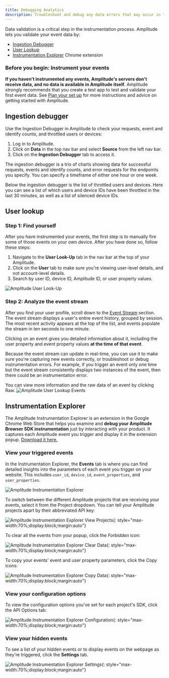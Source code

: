 ```yaml
---
title: Debugging Analytics
description: Troubleshoot and debug any data errors that may occur in the instrumentation process.
---
```


Data validation is a critical step in the instrumentation process. Amplitude lets you validate your event data by:

- [Ingestion Debugger](#ingestion-debugger)
- [User Lookup](#user-lookup)
- [Instrumentation Explorer](#instrumentation-explorer) Chrome extension

### Before you begin: Instrument your events

**If you haven't instrumented any events, Amplitude's servers don't receive data, and no data is available in Amplitude itself**. Amplitude strongly recommends that you create a test app to test and validate your first event data. See [Plan your set up](../../analytics/plan-your-set-up/) for more instructions and advice on getting started with Amplitude.

## Ingestion debugger

Use the Ingestion Debugger in Amplitude to check your requests, event and identify counts, and throttled users or devices:

1. Log in to Amplitude.
2. Click on **Data** in the top nav bar and select **Source** from the left nav bar.
3. Click on the **Ingestion Debugger** tab to access it.

The ingestion debugger is a trio of charts showing data for successful requests, events and identify counts, and error requests for the endpoints you specify. You can specify a timeframe of either one hour or one week. 

Below the ingestion debugger is the list of throttled users and devices. Here you can see a list of which users and device IDs have been throttled in the last 30 minutes, as well as a list of silenced device IDs.

## User lookup

### Step 1: Find yourself

After you have instrumented your events, the first step is to manually fire some of those events on your own device. After you have done so, follow these steps:

1. Navigate to the **User Look-Up** tab in the nav bar at the top of your Amplitude.
2. Click on the **User** tab to make sure you're viewing user-level details, and not account-level details.
3. Search by user ID, device ID, Amplitude ID, or user property values.

![Amplitude User Look-Up](/../assets/images/user-lookup.png)

### Step 2: Analyze the event stream

After you find your user profile, scroll down to the [Event Stream](https://help.amplitude.com/hc/en-us/articles/229313067#individual-event-stream) section. The event stream displays a user's entire event history, grouped by session. The most recent activity appears at the top of the list, and events populate the stream in ten seconds to one minute.

Clicking on an event gives you detailed information about it, including the user property and event property values **at the time of that event**.

Because the event stream can update in real-time, you can use it to make sure you're capturing new events correctly, or troubleshoot or debug instrumentation errors. For example, if you trigger an event only one time but the event stream consistently displays two instances of the event, then there could be an instrumentation error.

You can view more information and the raw data of an event by clicking Raw.
![Amplitude User Lookup Events](/../assets/images/user-lookup-events.png)

## Instrumentation Explorer

The Amplitude Instrumentation Explorer is an extension in the Google Chrome Web Store that helps you examine and **debug your Amplitude Browser SDK instrumentation** just by interacting with your product. It captures each Amplitude event you trigger and display it in the extension popup. [Download it here.](https://chrome.google.com/webstore/detail/amplitude-event-explorer/acehfjhnmhbmgkedjmjlobpgdicnhkbp)

### View your triggered events

In the Instrumentation Explorer, the **Events** tab is where you can find detailed insights into the parameters of each event you trigger on your website. This includes `user_id`, `device_id`, `event_properties`, and `user_properties`.

![Amplitude Instrumentation Explorer](/../assets/images/instrumentation-explorer.png)

To switch between the different Amplitude projects that are receiving your events, select it from the Project dropdown. You can tell your Amplitude projects apart by their abbreviated API key:

<!-- vale off-->

![Amplitude Instrumentation Explorer View Projects](/../assets/images/instrumentation-explorer-projects.png){: style="max-width:70%;display:block;margin:auto"}

To clear all the events from your popup, click the *Forbidden* icon: 

![Amplitude Instrumentation Explorer Clear Data](/../assets/images/instrumentation-explorer-clear.png){: style="max-width:70%;display:block;margin:auto"}

To copy your events' event and user property parameters, click the *Copy* icons:

![Amplitude Instrumentation Explorer Copy Data](/../assets/images/instrumentation-explorer-copy.png){: style="max-width:70%;display:block;margin:auto"}

### View your configuration options

To view the configuration options you've set for each project's SDK, click the API Options tab:

![Amplitude Instrumentation Explorer Configuration](/../assets/images/instrumentation-explorer-configuration.png){: style="max-width:70%;display:block;margin:auto"}

### View your hidden events

To see a list of your hidden events or to display events on the webpage as they're triggered, click the **Settings** tab.

![Amplitude Instrumentation Explorer Settings](/../assets/images/instrumentation-explorer-settings.png){: style="max-width:70%;display:block;margin:auto"}
<!-- vale on -->